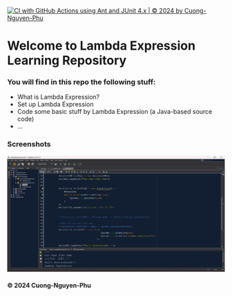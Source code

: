 [![CI with GitHub Actions using Ant and JUnit 4.x | © 2024 by Cuong-Nguyen-Phu](https://github.com/CuongNP284/LambdaExpressionLearning/actions/workflows/ci-with-ant.yml/badge.svg)](https://github.com/CuongNP284/LambdaExpressionLearning/actions/workflows/ci-with-ant.yml)

# Welcome to Lambda Expression Learning Repository 
### You will find in this repo the following stuff:
* What is Lambda Expression? 
* Set up Lambda Expression
* Code some basic stuff by Lambda Expression (a Java-based source code)
* ...

### Screenshots
![Lambda Expression Test](https://github.com/CuongNP284/LambdaExpressionLearning/blob/main/images/Lambda%20Expression.png)

#### © 2024 Cuong-Nguyen-Phu
